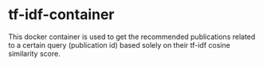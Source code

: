 # tf-idf-container

This docker container is used to get the recommended publications related to a certain query (publication id) based solely on their tf-idf cosine similarity score.

